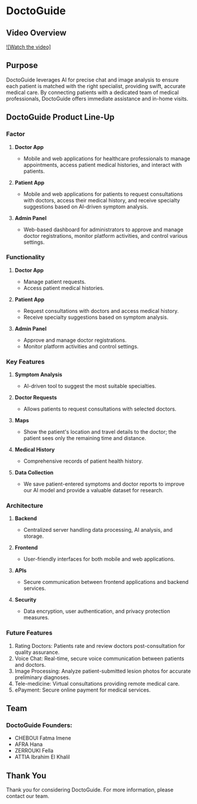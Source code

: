 # DoctoGuide

## Video Overview

[![Watch the video]](https://github.com/himIbraa/DoctoGuide/blob/main/lv_0_20240621232800.mp4)

## Purpose

DoctoGuide leverages AI for precise chat and image analysis to ensure each patient is matched with the right specialist, providing swift, accurate medical care. By connecting patients with a dedicated team of medical professionals, DoctoGuide offers immediate assistance and in-home visits.

## DoctoGuide Product Line-Up

### Factor

1. **Doctor App**
   - Mobile and web applications for healthcare professionals to manage appointments, access patient medical histories, and interact with patients.

2. **Patient App**
   - Mobile and web applications for patients to request consultations with doctors, access their medical history, and receive specialty suggestions based on AI-driven symptom analysis.

3. **Admin Panel**
   - Web-based dashboard for administrators to approve and manage doctor registrations, monitor platform activities, and control various settings.

### Functionality

1. **Doctor App**
   - Manage patient requests.
   - Access patient medical histories.

2. **Patient App**
   - Request consultations with doctors and access medical history.
   - Receive specialty suggestions based on symptom analysis.

3. **Admin Panel**
   - Approve and manage doctor registrations.
   - Monitor platform activities and control settings.

### Key Features

1. **Symptom Analysis**
   - AI-driven tool to suggest the most suitable specialties.

2. **Doctor Requests**
   - Allows patients to request consultations with selected doctors.

3. **Maps**
   - Show the patient's location and travel details to the doctor; the patient sees only the remaining time and distance.

4. **Medical History**
   - Comprehensive records of patient health history.

5. **Data Collection**
   - We save patient-entered symptoms and doctor reports to improve our AI model and provide a valuable dataset for research.

### Architecture

1. **Backend**
   - Centralized server handling data processing, AI analysis, and storage.

2. **Frontend**
   - User-friendly interfaces for both mobile and web applications.

3. **APIs**
   - Secure communication between frontend applications and backend services.

4. **Security**
   - Data encryption, user authentication, and privacy protection measures.

### Future Features

1. Rating Doctors: Patients rate and review doctors post-consultation for quality assurance.
2. Voice Chat: Real-time, secure voice communication between patients and doctors.
3. Image Processing: Analyze patient-submitted lesion photos for accurate preliminary diagnoses.
4. Tele-medicine: Virtual consultations providing remote medical care.
5. ePayment: Secure online payment for medical services.


## Team

### DoctoGuide Founders:
- CHEBOUI Fatma Imene
- AFRA Hana
- ZERROUKI Fella
- ATTIA Ibrahim El Khalil

## Thank You

Thank you for considering DoctoGuide. For more information, please contact our team.
